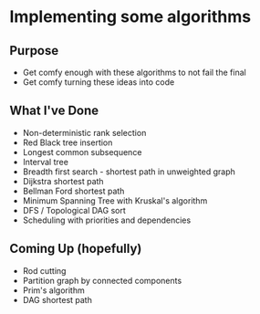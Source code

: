 # Implementing some algorithms

## Purpose

- Get comfy enough with these algorithms to not fail the final
- Get comfy turning these ideas into code

## What I've Done

- Non-deterministic rank selection
- Red Black tree insertion 
- Longest common subsequence
- Interval tree
- Breadth first search - shortest path in unweighted graph
- Dijkstra shortest path
- Bellman Ford shortest path
- Minimum Spanning Tree with Kruskal's algorithm
- DFS / Topological DAG sort
- Scheduling with priorities and dependencies

## Coming Up (hopefully)

- Rod cutting
- Partition graph by connected components
- Prim's algorithm
- DAG shortest path